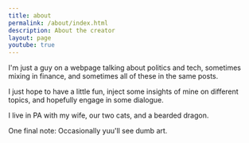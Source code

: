 ```yaml
---
title: about
permalink: /about/index.html
description: About the creator
layout: page
youtube: true
---
```


I'm just a guy on a webpage talking about politics and tech, sometimes mixing in finance, and sometimes all of these in the same posts. 

I just hope to have a little fun, inject some insights of mine on different topics, and hopefully engage in some dialogue.

I live in PA with my wife, our two cats, and a bearded dragon. 

One final note: Occasionally yuu'll see dumb art.
